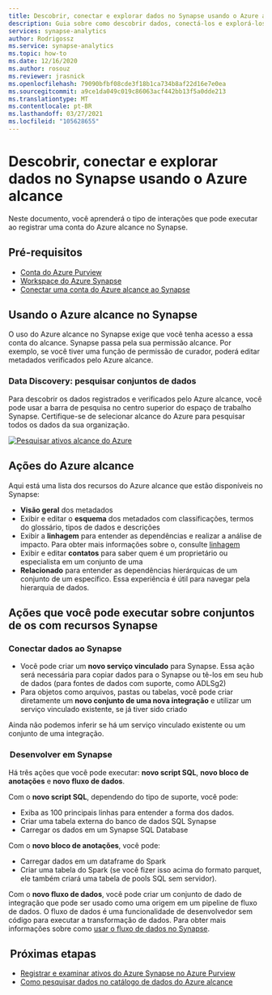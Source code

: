 ```yaml
---
title: Descobrir, conectar e explorar dados no Synapse usando o Azure alcance
description: Guia sobre como descobrir dados, conectá-los e explorá-los no Synapse
services: synapse-analytics
author: Rodrigossz
ms.service: synapse-analytics
ms.topic: how-to
ms.date: 12/16/2020
ms.author: rosouz
ms.reviewer: jrasnick
ms.openlocfilehash: 79090bfbf08cde3f18b1ca734b8af22d16e7e0ea
ms.sourcegitcommit: a9ce1da049c019c86063acf442bb13f5a0dde213
ms.translationtype: MT
ms.contentlocale: pt-BR
ms.lasthandoff: 03/27/2021
ms.locfileid: "105628655"
---
```

# <a name="discover-connect-and-explore-data-in-synapse-using-azure-purview"></a>Descobrir, conectar e explorar dados no Synapse usando o Azure alcance 

Neste documento, você aprenderá o tipo de interações que pode executar ao registrar uma conta do Azure alcance no Synapse. 

## <a name="prerequisites"></a>Pré-requisitos 

- [Conta do Azure Purview](../../purview/create-catalog-portal.md) 
- [Workspace do Azure Synapse](../quickstart-create-workspace.md) 
- [Conectar uma conta do Azure alcance ao Synapse](quickstart-connect-azure-purview.md) 

## <a name="using-azure-purview-in-synapse"></a>Usando o Azure alcance no Synapse 

O uso do Azure alcance no Synapse exige que você tenha acesso a essa conta do alcance. Synapse passa pela sua permissão alcance. Por exemplo, se você tiver uma função de permissão de curador, poderá editar metadados verificados pelo Azure alcance. 

### <a name="data-discovery-search-datasets"></a>Data Discovery: pesquisar conjuntos de dados 

Para descobrir os dados registrados e verificados pelo Azure alcance, você pode usar a barra de pesquisa no centro superior do espaço de trabalho Synapse. Certifique-se de selecionar alcance do Azure para pesquisar todos os dados da sua organização. 

[![Pesquisar ativos alcance do Azure](./media/purview-access.png)](./media/purview-access.png#lightbox)

## <a name="azure-purview-actions"></a>Ações do Azure alcance 

Aqui está uma lista dos recursos do Azure alcance que estão disponíveis no Synapse: 
- **Visão geral** dos metadados 
- Exibir e editar o **esquema** dos metadados com classificações, termos do glossário, tipos de dados e descrições 
- Exibir a **linhagem** para entender as dependências e realizar a análise de impacto. Para obter mais informações sobre o, consulte [linhagem](../../purview/catalog-lineage-user-guide.md)
- Exibir e editar **contatos** para saber quem é um proprietário ou especialista em um conjunto de uma 
- **Relacionado** para entender as dependências hierárquicas de um conjunto de um específico. Essa experiência é útil para navegar pela hierarquia de dados.

## <a name="actions-that-you-can-perform-over-datasets-with-synapse-resources"></a>Ações que você pode executar sobre conjuntos de os com recursos Synapse 

### <a name="connect-data-to-synapse"></a>Conectar dados ao Synapse 

- Você pode criar um **novo serviço vinculado** para Synapse. Essa ação será necessária para copiar dados para o Synapse ou tê-los em seu hub de dados (para fontes de dados com suporte, como ADLSg2) 
- Para objetos como arquivos, pastas ou tabelas, você pode criar diretamente um **novo conjunto de uma nova integração** e utilizar um serviço vinculado existente, se já tiver sido criado 

Ainda não podemos inferir se há um serviço vinculado existente ou um conjunto de uma integração. 

###  <a name="develop-in-synapse"></a>Desenvolver em Synapse 

Há três ações que você pode executar: **novo script SQL**, **novo bloco de anotações** e **novo fluxo de dados**. 

Com o **novo script SQL**, dependendo do tipo de suporte, você pode: 
- Exiba as 100 principais linhas para entender a forma dos dados. 
- Criar uma tabela externa do banco de dados SQL Synapse 
- Carregar os dados em um Synapse SQL Database 
 
Com o **novo bloco de anotações**, você pode: 
- Carregar dados em um dataframe do Spark 
- Criar uma tabela do Spark (se você fizer isso acima do formato parquet, ele também criará uma tabela de pools SQL sem servidor). 
 
Com o **novo fluxo de dados**, você pode criar um conjunto de dado de integração que pode ser usado como uma origem em um pipeline de fluxo de dados. O fluxo de dados é uma funcionalidade de desenvolvedor sem código para executar a transformação de dados. Para obter mais informações sobre como [usar o fluxo de dados no Synapse](../quickstart-data-flow.md).

##  <a name="nextsteps"></a>Próximas etapas 

- [Registrar e examinar ativos do Azure Synapse no Azure Purview](../../purview/register-scan-azure-synapse-analytics.md)
- [Como pesquisar dados no catálogo de dados do Azure alcance](../../purview/how-to-search-catalog.md)
